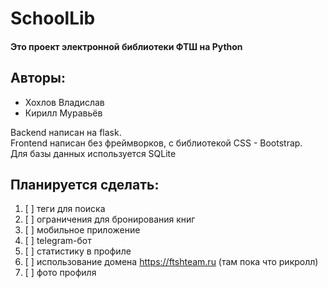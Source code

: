 # SchoolLib

#### Это проект электронной библиотеки ФТШ на Python

## Авторы:
* Хохлов Владислав
* Кирилл Муравьёв

Backend написан на flask.<br>
Frontend написан без фреймворков, с библиотекой CSS - Bootstrap.<br>
Для базы данных используется SQLite

## Планируется сделать:
1. [ ] теги для поиска
2. [ ] ограничения для бронирования книг
3. [ ] мобильное приложение
4. [ ] telegram-бот
5. [ ] статистику в профиле
6. [ ] использование домена https://ftshteam.ru (там пока что рикролл)
7. [ ] фото профиля